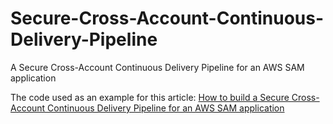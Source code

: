 # Secure-Cross-Account-Continuous-Delivery-Pipeline
A Secure Cross-Account Continuous Delivery Pipeline for an AWS SAM application

The code used as an example for this article: 
<a href="https://sg12.cloud/how-to-build-a-secure-cross-account-continuous-delivery-pipeline-for-an-aws-sam-application/">How to build a Secure Cross-Account Continuous Delivery Pipeline for an AWS SAM application </a>
